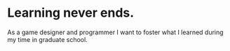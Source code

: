 # Learning never ends. 
As a game designer and programmer I want to foster what I learned during my time in graduate school.
